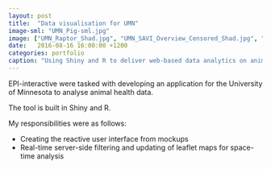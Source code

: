 ```yaml
---
layout: post
title:  "Data visualisation for UMN"
image-sml: "UMN_Pig-sml.jpg"
image: ["UMN_Raptor_Shad.jpg", "UMN_SAVI_Overview_Censored_Shad.jpg", "UMN_Genetics_Censored_Shad.jpg"]
date:   2016-08-16 16:00:00 +1200
categories: portfolio
caption: "Using Shiny and R to deliver web-based data analytics on animal health data."
---
```

EPI-interactive were tasked with developing an application for the University of Minnesota to analyse animal health data.

The tool is built in Shiny and R.

My responsibilities were as follows:

- Creating the reactive user interface from mockups
- Real-time server-side filtering and updating of leaflet maps for space-time analysis